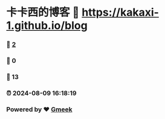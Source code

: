 # 卡卡西的博客 :link: https://kakaxi-1.github.io/blog 
### :page_facing_up: [2](https://kakaxi-1.github.io/blog/tag.html) 
### :speech_balloon: 0 
### :hibiscus: 13 
### :alarm_clock: 2024-08-09 16:18:19 
### Powered by :heart: [Gmeek](https://github.com/Meekdai/Gmeek)
